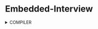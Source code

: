 # Embedded-Interview


<details>

<summary>COMPILER</summary>



Quá trình biên dịch là quá trình chuyển đổi từ ngôn ngữ bậc cao sang ngôn ngữ mà máy tính có thể hiểu được và quá trình này chia làm 4 giai đoạn:

1. Giai đoạn tiền xử lý (pre-processor): file (.c .h .hpp .cpp) khi đi qua giai đoạn này sẽ biến thành file (.i) (preprocessed source). Tại đây sẽ các source của thư viện include trong main.c sẽ được đem vào, xóa bỏ comment, thay thế các đoạn chương trình, các biến mà marco định nghĩa.
- Cú pháp: gcc -E main.c -o main.i
2. Giai đoạn Compiler: file (.i) khi qua giai đoạn này sẽ thành (.s) (Assembly code). Giai đoạn này sẽ dich ngôn ngữ bậc cao sang ngôn ngữ Assembly (Mỗi vi điều khiển sẽ có cách code Assembly khác nhau, chỉ có 1 số tiêu chuẩn giống nhau, còn lại khác nhiều).
- Cú pháp: gcc main.i -S -o main.s
3. Giai đoạn Assembler: file (.s) sẽ thành (.o/ .obj) và libraries. Giai đoạn này sẽ tạo ra các file hệ thống ( âm thanh, đa phương tiện, icon).
- Cú pháp: gcc -c main.s -o main.o
4. Giai đoạn Linker: file (.o) thành (.exe) (executable). Thực tế file (.exe) là 1 file nén gồm file source, file âm thanh, file hình ảnh, file thư viện nếu ứng dụng đó có. Chủ yếu giai đoạn này sẽ sắp xếp các file trên vào trong 1 file.
<details>

<details>

<summary>STRUCT_UNION</summary>



## 1. Struct
- Sizeof của Struct bằng tổng các member cộng lại (+ padding nếu có).
- Địa chỉ của Struct sẽ bằng địa chỉ của member đầu tiên và các member còn lại sẽ có địa chỉ riêng của chúng nên chúng có thể lưu giá trị độc lập với nhau.
- Khi nào dùng Struct: Struct cùng một thời điểm ta có thể chọn cùng lúc nhiều member.
- Tùy cách sắp xếp các member trong Struct ta sẽ có sizeof khác nhau, chúng ta nên sắp xếp 1 cách thông minh để không tốn tài nguyên:

   * Đây tiết kiệm tài nguyên.
<p align="center">
  <img src="https://github.com/akhoitn/Test-1/assets/128330556/77714d49-3cae-4862-bf51-9597a67abfdb">
</p> 

   * Đây là lãng phí tài nguyên
<p align="center">
  <img src="https://github.com/akhoitn/Test-1/assets/128330556/271d4a47-36fa-443b-b69f-c42e563a9e5d">
</p> 

## 2. Union
- Sizeof của Union là kích thước của member lớn nhất.

<p align="center">
  <img src="https://github.com/akhoitn/Test-1/assets/128330556/866bfa76-1864-4724-888e-2d149704a005">
</p> 

<p align="center">
  <img src="https://github.com/akhoitn/Test-1/assets/128330556/9b2fc738-255b-4339-8a7c-1c7168855723">
</p> 

- Địa chỉ của Union và các member là dùng chung nên nếu gán giá trị vào thì các member sẽ có giá trị giống nhau.

<p align="center">
  <img src="https://github.com/akhoitn/Test-1/assets/128330556/0d274e6d-1281-4f41-86f6-b1ddcddb9363">
</p>

- Khi nào dùng Union: Union có rất nhiều member và tại 1 thời điểm mình chỉ sử dụng 1 member trong đó thôi thì ta sẽ dùng Union (ví dụ: Khi mua lap, ta sẽ có nhiều hãng để lựa chọn, nhưng ta chỉ có thể chọn 1 hãng để mua).

<details>
